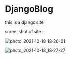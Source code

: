 # DjangoBlog

this is a django site 

screenshot of site :

![photo_2021-10-18_18-26-01](https://user-images.githubusercontent.com/38360147/154803276-53d093ee-dc7b-4c35-968b-1065c2d93ea1.jpg)


![photo_2021-10-18_18-27-27](https://user-images.githubusercontent.com/38360147/154803278-bbdd565c-94bf-4881-8a3c-71fe3ff7d346.jpg)
